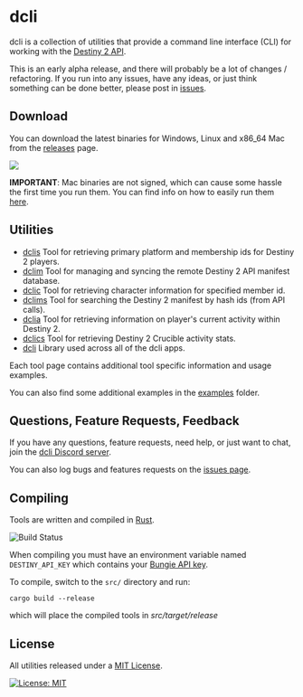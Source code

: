 # dcli

dcli is a collection of utilities that provide a command line interface (CLI) for working with the [Destiny 2 API](https://github.com/Bungie-net/api).

This is an early alpha release, and there will probably be a lot of changes / refactoring. If you run into any issues, have any ideas, or just think something can be done better, please post in [issues](https://github.com/mikechambers/dcli/issues).

## Download

You can download the latest binaries for Windows, Linux and x86_64 Mac from the [releases](https://github.com/mikechambers/dcli-gha/releases/latest) page.

[![](https://img.shields.io/github/v/release/mikechambers/dcli?style=social)](https://github.com/mikechambers/dcli-gha/releases/latest)

**IMPORTANT**: Mac binaries are not signed, which can cause some hassle the first time you run them. You can find info on how to easily run them [here](https://github.com/mikechambers/dcli/wiki/Running-dcli-tools-on-Mac-OS-X).

## Utilities
* [dclis](https://github.com/mikechambers/dcli/tree/main/src/dclis) Tool for retrieving primary platform and membership ids for Destiny 2 players.
* [dclim](https://github.com/mikechambers/dcli/tree/main/src/dclim) Tool for managing and syncing the remote Destiny 2 API manifest database.
* [dclic](https://github.com/mikechambers/dcli/tree/main/src/dclic) Tool for retrieving character information for specified member id.
* [dclims](https://github.com/mikechambers/dcli/tree/main/src/dclims) Tool for searching the Destiny 2 manifest by hash ids (from API calls).
* [dclia](https://github.com/mikechambers/dcli/tree/main/src/dclia) Tool for retrieving information on player's current activity within Destiny 2.
* [dclics](https://github.com/mikechambers/dcli/tree/main/src/dclics) Tool for retrieving Destiny 2 Crucible activity stats.
* [dcli](https://github.com/mikechambers/dcli/tree/main/src/dcli) Library used across all of the dcli apps.

Each tool page contains additional tool specific information and usage examples.

You can also find some additional examples in the [examples](examples/) folder.

## Questions, Feature Requests, Feedback

If you have any questions, feature requests, need help, or just want to chat, join the [dcli Discord server](https://discord.gg/2Y8bV2Mq3p).

You can also log bugs and features requests on the [issues page](https://github.com/mikechambers/dcli/issues).

## Compiling

Tools are written and compiled in [Rust](https://www.rust-lang.org/).

![Build Status](https://github.com/mikechambers/dcli/workflows/dcli/badge.svg)

When compiling you must have an environment variable named `DESTINY_API_KEY` which contains your [Bungie API key](https://www.bungie.net/en/Application).

To compile, switch to the `src/` directory and run:

```
cargo build --release
```

which will place the compiled tools in *src/target/release*

## License

All utilities released under a [MIT License](LICENSE.md).

[![License: MIT](https://img.shields.io/badge/License-MIT-orange.svg)](LICENSE.md)
